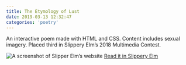 ```yaml
---
title: The Etymology of Lust
date: 2019-03-13 12:32:47
categories: 'poetry'
---
```


An interactive poem made with HTML and CSS. Content includes sexual imagery. Placed third in Slippery Elm&#8217;s 2018 Multimedia Contest.

![A screenshot of Slipper Elm&#8217;s website](https://i.imgur.com/nqXoMJQ.png)
[Read it in Slippery Elm](https://slipperyelm.findlay.edu/sarah-joy-calpo-third-place-2018-multimedia-contest/)